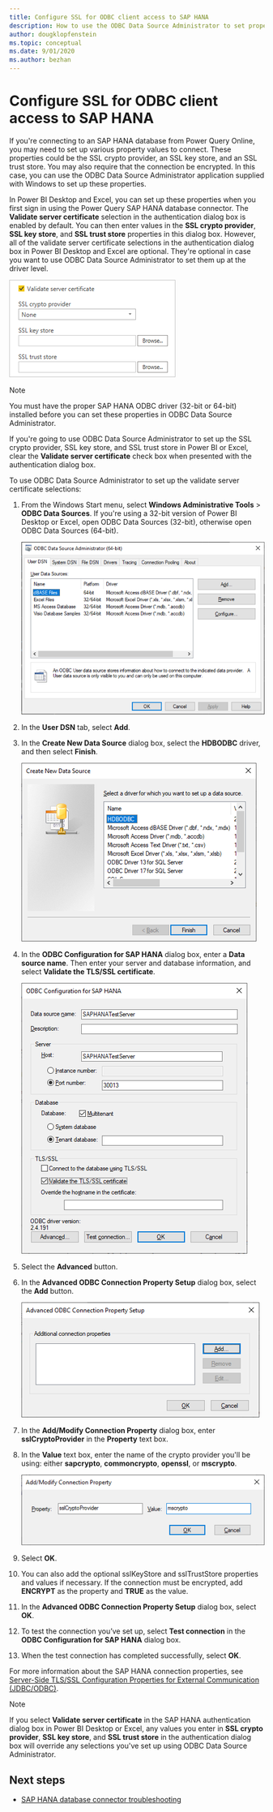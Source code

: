 ```yaml
---
title: Configure SSL for ODBC client access to SAP HANA
description: How to use the ODBC Data Source Administrator to set properties and values required to connect to a database using the Power Query SAP HANA database connector.
author: dougklopfenstein
ms.topic: conceptual
ms.date: 9/01/2020
ms.author: bezhan
---
```


# Configure SSL for ODBC client access to SAP HANA

If you're connecting to an SAP HANA database from Power Query Online, you may need to set up various property values to connect. These properties could be the SSL crypto provider, an SSL key store, and an SSL trust store. You may also require that the connection be encrypted. In this case, you can use the ODBC Data Source Administrator application supplied with Windows to set up these properties.

In Power BI Desktop and Excel, you can set up these properties when you first sign in using the Power Query SAP HANA database connector. The **Validate server certificate** selection in the authentication dialog box is enabled by default. You can then enter values in the **SSL crypto provider**, **SSL key store**, and **SSL trust store** properties in this dialog box. However, all of the validate server certificate selections in the authentication dialog box in Power BI Desktop and Excel are optional. They're optional in case you want to use ODBC Data Source Administrator to set them up at the driver level. 

![Validate server certificate selections.](ssl-setup-odbc.png)

>[!Note]
> You must have the proper SAP HANA ODBC driver (32-bit or 64-bit) installed before you can set these properties in ODBC Data Source Administrator.

If you're going to use ODBC Data Source Administrator to set up the SSL crypto provider, SSL key store, and SSL trust store in Power BI or Excel, clear the **Validate server certificate** check box when presented with the authentication dialog box.

To use ODBC Data Source Administrator to set up the validate server certificate selections:

1. From the Windows Start menu, select **Windows Administrative Tools** > **ODBC Data Sources**. If you're using a 32-bit version of Power BI Desktop or Excel, open ODBC Data Sources (32-bit), otherwise open ODBC Data Sources (64-bit).

   ![Open the ODBC Data Source Administrator.](odbc-data-sources.png)

2.	In the **User DSN** tab, select **Add**.

3.	In the **Create New Data Source** dialog box, select the **HDBODBC** driver, and then select **Finish**.

    ![Create a new data source.](create-new-data-source.png)

4.	In the **ODBC Configuration for SAP HANA** dialog box, enter a **Data source name**. Then enter your server and database information, and select **Validate the TLS/SSL certificate**.

    ![Set up the ODBC configuration.](odbc-configuration.png)

5.	Select the **Advanced** button.

6.	In the **Advanced ODBC Connection Property Setup** dialog box, select the **Add** button.

    ![Add property to odbc connection.](advanced-odbc-connection.png)

7.	In the **Add/Modify Connection Property** dialog box, enter **sslCryptoProvider** in the **Property** text box.

8.	In the **Value** text box, enter the name of the crypto provider you'll be using: either **sapcrypto**, **commoncrypto**, **openssl**, or **mscrypto**.

    ![Enter the connection property and value.](add-modify-connection-property.png)

9.	Select **OK**.

10.	You can also add the optional sslKeyStore and sslTrustStore properties and values if necessary. If the connection must be encrypted, add **ENCRYPT** as the property and **TRUE** as the value.

11.	In the **Advanced ODBC Connection Property Setup** dialog box, select **OK**.

12.	To test the connection you’ve set up, select **Test connection** in the **ODBC Configuration for SAP HANA** dialog box.

13.	When the test connection has completed successfully, select **OK**.

For more information about the SAP HANA connection properties, see [Server-Side TLS/SSL Configuration Properties for External Communication (JDBC/ODBC)](https://help.sap.com/viewer/b3ee5778bc2e4a089d3299b82ec762a7/2.0.04/en-US/64065bc94ccb4f64bfb544686db23e60.html).

>[!Note]
>If you select **Validate server certificate** in the SAP HANA authentication dialog box in Power BI Desktop or Excel, any values you enter in **SSL crypto provider**, **SSL key store**, and **SSL trust store** in the authentication dialog box will override any selections you've set up using ODBC Data Source Administrator.

## Next steps

* [SAP HANA database connector troubleshooting](sap-hana-troubleshooting.md)
